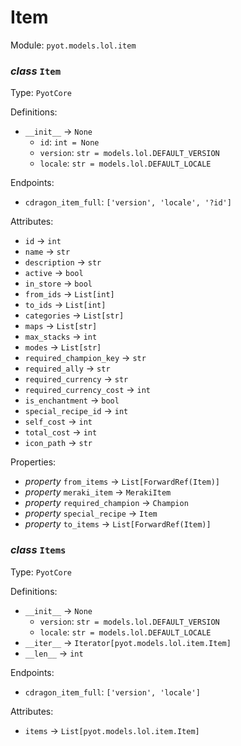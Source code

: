 # Item 

Module: `pyot.models.lol.item` 

### _class_ `Item`

Type: `PyotCore` 

Definitions: 
* `__init__` -> `None` 
  * `id`: `int = None` 
  * `version`: `str = models.lol.DEFAULT_VERSION` 
  * `locale`: `str = models.lol.DEFAULT_LOCALE` 

Endpoints: 
* `cdragon_item_full`: `['version', 'locale', '?id']` 

Attributes: 
* `id` -> `int` 
* `name` -> `str` 
* `description` -> `str` 
* `active` -> `bool` 
* `in_store` -> `bool` 
* `from_ids` -> `List[int]` 
* `to_ids` -> `List[int]` 
* `categories` -> `List[str]` 
* `maps` -> `List[str]` 
* `max_stacks` -> `int` 
* `modes` -> `List[str]` 
* `required_champion_key` -> `str` 
* `required_ally` -> `str` 
* `required_currency` -> `str` 
* `required_currency_cost` -> `int` 
* `is_enchantment` -> `bool` 
* `special_recipe_id` -> `int` 
* `self_cost` -> `int` 
* `total_cost` -> `int` 
* `icon_path` -> `str` 

Properties: 
* _property_ `from_items` -> `List[ForwardRef(Item)]` 
* _property_ `meraki_item` -> `MerakiItem` 
* _property_ `required_champion` -> `Champion` 
* _property_ `special_recipe` -> `Item` 
* _property_ `to_items` -> `List[ForwardRef(Item)]` 


### _class_ `Items`

Type: `PyotCore` 

Definitions: 
* `__init__` -> `None` 
  * `version`: `str = models.lol.DEFAULT_VERSION` 
  * `locale`: `str = models.lol.DEFAULT_LOCALE` 
* `__iter__` -> `Iterator[pyot.models.lol.item.Item]` 
* `__len__` -> `int` 

Endpoints: 
* `cdragon_item_full`: `['version', 'locale']` 

Attributes: 
* `items` -> `List[pyot.models.lol.item.Item]` 


